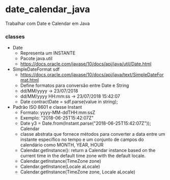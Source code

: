 # date_calendar_java
Trabalhar com Date e Calendar em Java

### classes
- Date
  - Representa um INSTANTE
  - Pacote java.util
  - https://docs.oracle.com/javase/10/docs/api/java/util/Date.html
- SimpleDateFormat sdf
  - https://docs.oracle.com/javase/10/docs/api/java/text/SimpleDateFormat.html
  - Define formatos para conversão entre Date e String
  - dd/MM/yyyy -> 23/07/2018
  - dd/MM/yyyy HH:mm:ss -> 23/07/2018 15:42:07
  - Date contractDate = sdf.parse(value in string);
- Padrão ISO 8601 e classe Instant
  - Formato: yyyy-MM-ddTHH:mm:ssZ
  - Exemplo: "2018-06-25T15:42:07Z"
  - Date y3 = Date.from(Instant.parse("2018-06-25T15:42:07Z"));
  Calendar
  - classe abstrata que fornece métodos para converter a data entre um instante específico no tempo e um conjunto de campos do calendário como MONTH, YEAR, HOUR 
  - Calendar.getInstance(): return a Calendar instance based on the current time in the default time zone with the default locale.
  - Calendar.getInstance(TimeZone zone)
  - Calendar.getInstance(Locale aLocale)
  - Calendar.getInstance(TimeZone zone, Locale aLocale)
